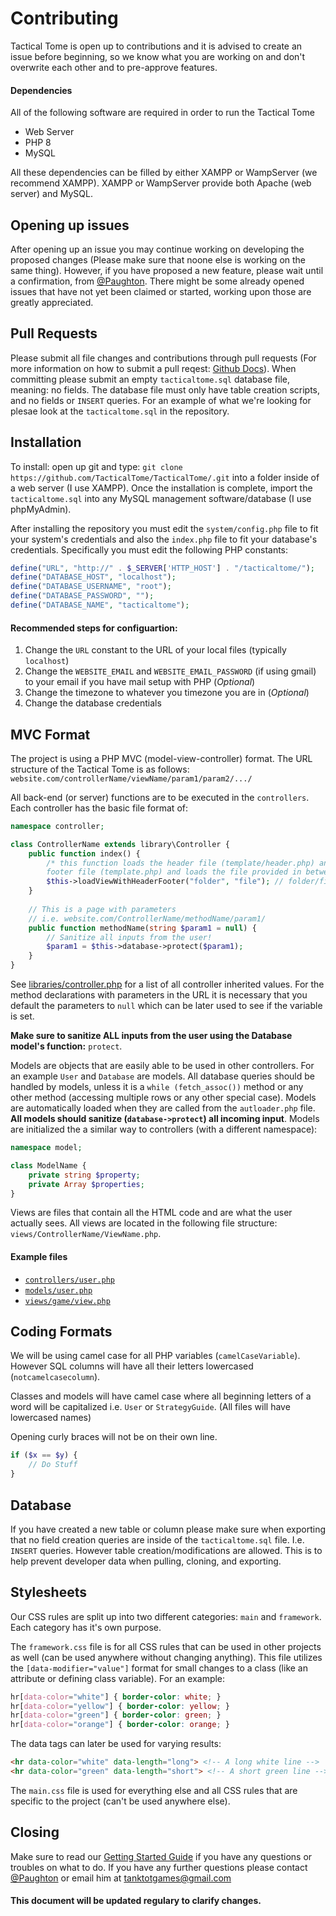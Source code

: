 # Contributing
Tactical Tome is open up to contributions and it is advised to create an issue before beginning, so we know what you are working on and don't overwrite each other and to pre-approve features.

#### Dependencies
All of the following software are required in order to run the Tactical Tome
- Web Server
- PHP 8
- MySQL

All these dependencies can be filled by either XAMPP or WampServer (we recommend XAMPP). XAMPP or WampServer provide both Apache (web server) and MySQL.

## Opening up issues
After opening up an issue you may continue working on developing the proposed changes (Please make sure that noone else is working on the same thing). However, if you have proposed a new feature, please wait until a confirmation, from [@Paughton](https://github.com/Paughton/). There might be some already opened issues that have not yet been claimed or started, working upon those are greatly appreciated.

## Pull Requests
Please submit all file changes and contributions through pull requests (For more information on how to submit a pull reqest: [Github Docs](https://docs.github.com/en/github/collaborating-with-pull-requests/proposing-changes-to-your-work-with-pull-requests/creating-a-pull-request)). When committing please submit an empty `tacticaltome.sql` database file, meaning: no fields. The database file must only have table creation scripts, and no fields or `INSERT` queries. For an example of what we're looking for plesae look at the `tacticaltome.sql` in the repository.

## Installation
To install: open up git and type: `git clone https://github.com/TacticalTome/TacticalTome/.git` into a folder inside of a web server (I use XAMPP). Once the installation is complete, import the `tacticaltome.sql` into any MySQL management software/database (I use phpMyAdmin).

After installing the repository you must edit the `system/config.php` file to fit your system's credentials and also the `index.php` file to fit your database's credentials. Specifically you must edit the following PHP constants:
```PHP
define("URL", "http://" . $_SERVER['HTTP_HOST'] . "/tacticaltome/");
define("DATABASE_HOST", "localhost");
define("DATABASE_USERNAME", "root");
define("DATABASE_PASSWORD", "");
define("DATABASE_NAME", "tacticaltome");
```

#### Recommended steps for configuartion:
1. Change the `URL` constant to the URL of your local files (typically `localhost`)
2. Change the `WEBSITE_EMAIL` and `WEBSITE_EMAIL_PASSWORD` (if using gmail) to your email if you have mail setup with PHP (*Optional*)
3. Change the timezone to whatever you timezone you are in (*Optional*)
4. Change the database credentials

## MVC Format

The project is using a PHP MVC (model-view-controller) format. The URL structure of the Tactical Tome is as follows: `website.com/controllerName/viewName/param1/param2/.../`

All back-end (or server) functions are to be executed in the `controllers`. Each controller has the basic file format of:
```PHP
namespace controller;

class ControllerName extends library\Controller {
	public function index() { 
        /* this function loads the header file (template/header.php) and
        footer file (template.php) and loads the file provided in between */
        $this->loadViewWithHeaderFooter("folder", "file"); // folder/file.php
	}
    
    // This is a page with parameters
    // i.e. website.com/ControllerName/methodName/param1/
    public function methodName(string $param1 = null) {
    	// Sanitize all inputs from the user!
    	$param1 = $this->database->protect($param1);
	}
}
```

See [libraries/controller.php](https://github.com/TacticalTome/TacticalTome/blob/main/system/libraries/controller.php) for a list of all controller inherited values. For the method declarations with parameters in the URL it is necessary that you default the parameters to `null` which can be later used to see if the variable is set.

**Make sure to sanitize ALL inputs from the user using the Database model's function:** `protect`.

Models are objects that are easily able to be used in other controllers. For an example `User` and `Database` are models. All database queries should be handled by models, unless it is a `while (fetch_assoc())` method or any other method (accessing multiple rows or any other special case). Models are automatically loaded when they are called from the `autloader.php` file. **All models should sanitize (`database->protect`) all incoming input**. Models are initialized the a similar way to controllers (with a different namespace):
```PHP
namespace model;

class ModelName {
	private string $property;
    private Array $properties;
}
```

Views are files that contain all the HTML code and are what the user actually sees. All views are located in the following file structure: `views/ControllerName/ViewName.php`.

#### Example files
- [`controllers/user.php`](https://github.com/TacticalTome/TacticalTome/blob/main/system/controllers/user.php)
- [`models/user.php`](https://github.com/TacticalTome/TacticalTome/blob/main/system/models/user.php)
- [`views/game/view.php`](https://github.com/TacticalTome/TacticalTome/blob/main/system/views/game/view.php)

## Coding Formats
We will be using camel case for all PHP variables (`camelCaseVariable`). However SQL columns will have all their letters lowercased (`notcamelcasecolumn`).

Classes and models will have camel case where all beginning letters of a word will be capitalized i.e. `User` or `StrategyGuide`. (All files will have lowercased names)

Opening curly braces will not be on their own line.
```PHP
if ($x == $y) {
	// Do Stuff
}
```

## Database
If you have created a new table or column please make sure when exporting that no field creation queries are inside of the `tacticaltome.sql` file. I.e. `INSERT` queries. However table creation/modifications are allowed. This is to help prevent developer data when pulling, cloning, and exporting.

## Stylesheets
Our CSS rules are split up into two different categories: `main` and `framework`. Each category has it's own purpose.

The `framework.css` file is for all CSS rules that can be used in other projects as well (can be used anywhere without changing anything). This file utilizes the `[data-modifier="value"]` format for small changes to a class (like an attribute or defining class variable). For an example:
```CSS
hr[data-color="white"] { border-color: white; }
hr[data-color="yellow"] { border-color: yellow; }
hr[data-color="green"] { border-color: green; }
hr[data-color="orange"] { border-color: orange; }
```

The data tags can later be used for varying results:
```HTML
<hr data-color="white" data-length="long"> <!-- A long white line -->
<hr data-color="green" data-length="short"> <!-- A short green line -->
```

The `main.css` file is used for everything else and all CSS rules that are specific to the project (can't be used anywhere else).

## Closing
Make sure to read our [Getting Started Guide](https://github.com/TacticalTome/TacticalTome/blob/main/GETTINGSTARTED.md) if you have any questions or troubles on what to do. If you have any further questions please contact [@Paughton](https://github.com/Paughton/) or email him at [tanktotgames@gmail.com](mailto:tanktotgames@gmail.com)

#### This document will be updated regulary to clarify changes.
